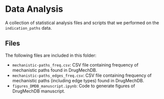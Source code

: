 # Data Analysis

 A collection of statistical analysis files and scripts that we performed on the `indication_paths` data. 

## Files

The following files are included in this folder:

- `mechanistic-paths_freq.csv`: CSV file containing frequency of mechanistic paths found in DrugMechDB.
- `mechanistic-paths_edges_freq.csv`: CSV file containing frequency of mechanistic paths  (including edge types) found in DrugMechDB.
- `figures_DMDB_manuscript.ipynb`: Code to generate figures of DrugMechDB manuscript.
